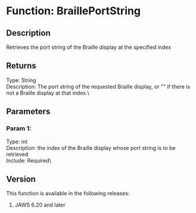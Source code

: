 # Function: BraillePortString

## Description

Retrieves the port string of the Braille display at the specified index

## Returns

Type: String\
Description: The port string of the requested Braille display, or \"\"
if there is not a Braille display at that index.\

## Parameters

### Param 1:

Type: int\
Description: the index of the Braille display whose port string is to be
retrieved\
Include: Required\

## Version

This function is available in the following releases:

1.  JAWS 6.20 and later
